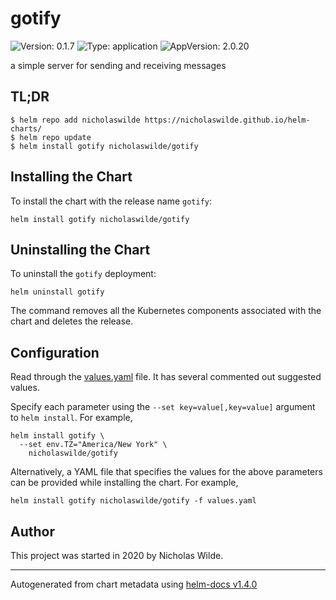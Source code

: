 # gotify

![Version: 0.1.7](https://img.shields.io/badge/Version-0.1.7-informational?style=flat-square) ![Type: application](https://img.shields.io/badge/Type-application-informational?style=flat-square) ![AppVersion: 2.0.20](https://img.shields.io/badge/AppVersion-2.0.20-informational?style=flat-square)

a simple server for sending and receiving messages

## TL;DR
```console
$ helm repo add nicholaswilde https://nicholaswilde.github.io/helm-charts/
$ helm repo update
$ helm install gotify nicholaswilde/gotify
```

## Installing the Chart
To install the chart with the release name `gotify`:
```console
helm install gotify nicholaswilde/gotify
```

## Uninstalling the Chart
To uninstall the `gotify` deployment:
```console
helm uninstall gotify
```
The command removes all the Kubernetes components associated with the chart and deletes the release.

## Configuration

Read through the [values.yaml](https://github.com/nicholaswilde/helm-charts/blob/master/charts/gotify/values.yaml)
file. It has several commented out suggested values.

Specify each parameter using the `--set key=value[,key=value]` argument to `helm install`. For example,
```console
helm install gotify \
  --set env.TZ="America/New York" \
    nicholaswilde/gotify
```

Alternatively, a YAML file that specifies the values for the above parameters can be provided while installing the chart.
For example,
```console
helm install gotify nicholaswilde/gotify -f values.yaml
```

## Author
This project was started in 2020 by Nicholas Wilde.

----------------------------------------------
Autogenerated from chart metadata using [helm-docs v1.4.0](https://github.com/norwoodj/helm-docs/releases/v1.4.0)

